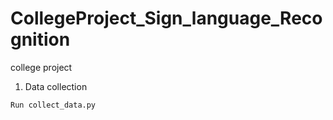 # CollegeProject_Sign_language_Recognition
college project

1. Data collection
```
Run collect_data.py
```

